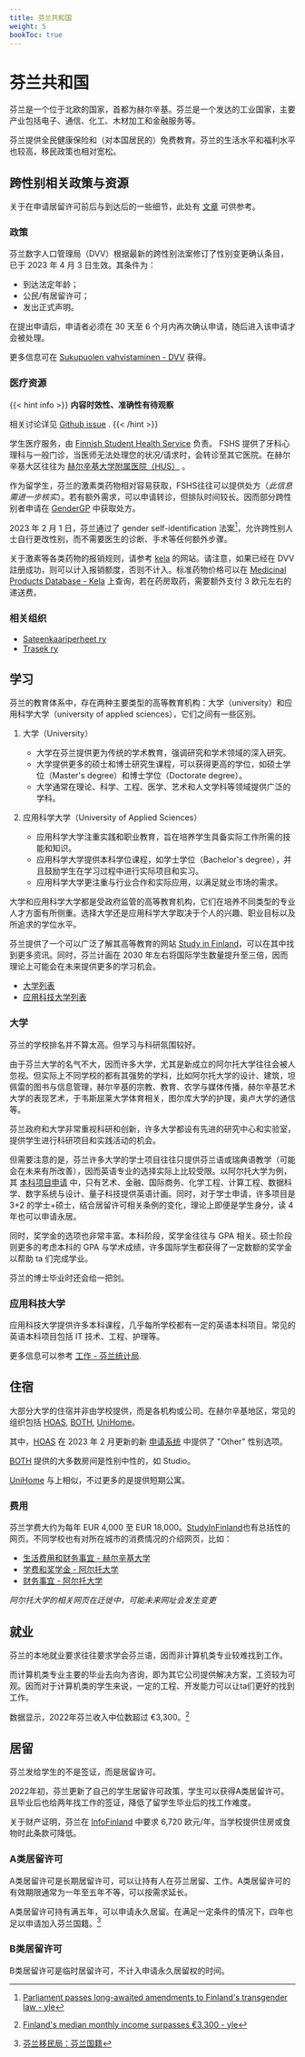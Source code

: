 ```yaml
---
title: 芬兰共和国
weight: 5
bookToc: true
---
```


# 芬兰共和国

芬兰是一个位于北欧的国家，首都为赫尔辛基。芬兰是一个发达的工业国家，主要产业包括电子、通信、化工、木材加工和金融服务等。

芬兰提供全民健康保险和（对本国居民的）免费教育。芬兰的生活水平和福利水平也较高，移民政策也相对宽松。

## 跨性别相关政策与资源

关于在申请居留许可前后与到达后的一些细节，此处有 [文章](https://verbose.linzh.me/posts/2023-start-at-finland/) 可供参考。

### 政策

芬兰数字人口管理局（DVV）根据最新的跨性别法案修订了性别变更确认条目，已于 2023 年 4 月 3 日生效。其条件为：

- 到达法定年龄；
- 公民/有居留许可；
- 发出正式声明。

在提出申请后，申请者必须在 30 天至 6 个月内再次确认申请，随后进入该申请才会被处理。

更多信息可在 [Sukupuolen vahvistaminen - DVV](https://dvv.fi/sukupuolen-vahvistaminen) 获得。


### 医疗资源


{{< hint info >}}
**内容时效性、准确性有待观察**

相关讨论详见 [Github issue](https://github.com/one-among-us/TransAcademicUniGuide/issues/2) .
{{< /hint >}}

学生医疗服务，由 [Finnish Student Health Service](https://www.yths.fi/en/frontpage/) 负责。 FSHS 提供了牙科心理科与一般门诊，当医师无法处理您的状况/请求时，会转诊至其它医院。在赫尔辛基大区往往为 [赫尔辛基大学附属医院（HUS）](https://www.hus.fi/en) 。

作为留学生，芬兰的激素类药物相对容易获取，FSHS往往可以提供处方（*此信息需进一步核实*）。若有额外需求，可以申请转诊，但排队时间较长。因而部分跨性别者申请在 [GenderGP](../#gendergp) 中获取处方。

2023 年 2 月 1 日，芬兰通过了 gender self-identification 法案[^3]，允许跨性别人士自行更改性别，而不需要医生的诊断、手术等任何额外步骤。

关于激素等各类药物的报销规则，请参考 [kela](https://www.kela.fi/medicine-expenses) 的网站。请注意，如果已经在 DVV 註册成功，则可以计入报销额度，否则不计入。标准药物价格可以在 [Medicinal Products Database - Kela](https://asiointi.kela.fi/laakekys_app/LaakekysApplication?kieli=en) 上查询，若在药房取药，需要额外支付 3 欧元左右的递送费。

### 相关组织

- [Sateenkaariperheet ry](https://sateenkaariperheet.fi/)
- [Trasek ry](https://trasek.fi/)


## 学习

芬兰的教育体系中，存在两种主要类型的高等教育机构：大学（university）和应用科学大学（university of applied sciences），它们之间有一些区别。

1. 大学（University）
   - 大学在芬兰提供更为传统的学术教育，强调研究和学术领域的深入研究。
   - 大学提供更多的硕士和博士研究生课程，可以获得更高的学位，如硕士学位（Master's degree）和博士学位（Doctorate degree）。
   - 大学通常在理论、科学、工程、医学、艺术和人文学科等领域提供广泛的学科。

2. 应用科学大学（University of Applied Sciences）
   - 应用科学大学注重实践和职业教育，旨在培养学生具备实际工作所需的技能和知识。
   - 应用科学大学提供本科学位课程，如学士学位（Bachelor's degree），并且鼓励学生在学习过程中进行实际项目和实习。
   - 应用科学大学更注重与行业合作和实际应用，以满足就业市场的需求。

大学和应用科学大学都是受政府监管的高等教育机构，它们在培养不同类型的专业人才方面有所侧重。选择大学还是应用科学大学取决于个人的兴趣、职业目标以及所追求的学位水平。

芬兰提供了一个可以广泛了解其高等教育的网站 [Study in Finland](https://www.studyinfinland.fi/)，可以在其中找到更多资讯。同时，芬兰计画在 2030 年左右将国际学生数量提升至三倍，因而理论上可能会在未来提供更多的学习机会。

- [大学列表](https://okm.fi/en/universities)
- [应用科技大学列表](https://okm.fi/en/universities-of-applied-sciences)

### 大学

芬兰的学校排名并不算太高。但学习与科研氛围较好。

由于芬兰大学的名气不大，因而许多大学，尤其是新成立的阿尔托大学往往会被人忽视。但实际上不同学校的都有其强势的学科，比如阿尔托大学的设计、建筑，坦佩雷的图书与信息管理，赫尔辛基的宗教、教育、农学与媒体传播，赫尔辛基艺术大学的表现艺术，于韦斯屈莱大学体育相关，图尔库大学的护理，奥卢大学的通信等。

芬兰政府和大学非常重视科研和创新，许多大学都设有先进的研究中心和实验室，提供学生进行科研项目和实践活动的机会。

但需要注意的是，芬兰许多大学的学士项目往往只提供芬兰语或瑞典语教学（可能会在未来有所改善），因而英语专业的选择实际上比较受限。以阿尔托大学为例，其 [本科项目申请](https://www.aalto.fi/en/admission-services/applying-to-bachelors-programmes) 中，只有艺术、金融、国际商务、化学工程、计算工程、数据科学、数字系统与设计、量子科技提供英语计画。同时，对于学士申请，许多项目是 3+2 的学士+硕士，结合居留许可相关条例的变化，理论上即便是学生身分，读 4 年也可以申请永居。

同时，奖学金的选项也非常丰富。本科阶段，奖学金往往与 GPA 相关。硕士阶段则更多的考虑本科的 GPA 与学术成绩，许多国际学生都获得了一定数额的奖学金以帮助 ta 们完成学业。

芬兰的博士毕业时还会给一把剑。

### 应用科技大学

应用科技大学提供许多本科课程，几乎每所学校都有一定的英语本科项目。常见的英语本科项目包括 IT 技术、工程、护理等。

更多信息可以参考 [工作 - 芬兰统计局](https://www.stat.fi/tilasto/tyokay).

## 住宿

大部分大学的住宿并非由学校提供，而是各机构或公司。在赫尔辛基地区，常见的组织包括 [HOAS](https://www.hoas.fi/en/), [BOTH](https://bothxhome.fi/en/), [UniHome](https://unihome.fi/en/home)。

其中，[HOAS](https://www.hoas.fi/en/) 在 2023 年 2 月更新的新 [申请系统](https://application.hoas.fi/) 中提供了 "Other" 性别选项。

[BOTH](https://bothxhome.fi/en/) 提供的大多数房间是性别中性的，如 Studio。

[UniHome](https://unihome.fi/en/home) 与上相似，不过更多的是提供短期公寓。

### 费用

芬兰学费大约为每年 EUR 4,000 至 EUR 18,000。[StudyInFinland](https://www.studyinfinland.fi/admissions/fees-and-costs)也有总括性的网页。不同学校也有对所在城市的消费情况的介绍网页，比如：
- [生活费用和财务事宜 - 赫尔辛基大学](https://www.helsinki.fi/en/admissions-and-education/international-students/student-life-helsinki/cost-living-and-financial-matters)
- [学费和奖学金 - 阿尔托大学](https://into.aalto.fi/display/enopisk/Tuition+fees+and+scholarships)
- [财务事宜 - 阿尔托大学](https://into.aalto.fi/display/enopisk/Financial+matters)

*阿尔托大学的相关网页在迁徙中，可能未来网址会发生变更*

## 就业

芬兰的本地就业要求往往要求学会芬兰语，因而非计算机类专业较难找到工作。

而计算机类专业主要的毕业去向为咨询，即为其它公司提供解决方案，工资较为可观。因而对于计算机类的学生来说，一定的工程、开发能力可以让ta们更好的找到工作。

数据显示，2022年芬兰收入中位数超过 €3,300。[^2]

## 居留

芬兰发给学生的不是签证，而是居留许可。

2022年初，芬兰更新了自己的学生居留许可政策，学生可以获得A类居留许可。且毕业后也给两年找工作的签证，降低了留学生毕业后的找工作难度。

关于财产证明，芬兰在 [InfoFinland](https://www.infofinland.fi/zh/moving-to-finland/non-eu-citizens/study-in-finland) 中要求 6,720 欧元/年，当学校提供住房或食物时此条款可降低。

### A类居留许可

A类居留许可是长期居留许可，可以让持有人在芬兰居留、工作。A类居留许可的有效期限通常为一年至五年不等，可以按需求延长。

A类居留许可持有满五年，可以申请永久居留。在满足一定条件的情况下，四年也足以申请加入芬兰国籍。[^1]

### B类居留许可

B类居留许可是临时居留许可，不计入申请永久居留权的时间。


[^1]: [芬兰移民局：芬兰国籍](https://migri.fi/en/faq-finnish-citizenship)
[^2]: [Finland's median monthly income surpasses €3,300 - yle](https://yle.fi/a/3-12647702)
[^3]: [Parliament passes long-awaited amendments to Finland's transgender law - yle](https://yle.fi/a/74-20015866)